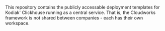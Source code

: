 This repository contains the publicly accessable deployment templates for Kodiak' Clickhouse running as a central service.
That is, the Cloudworks framework is not shared between companies - each has their own workspace.
